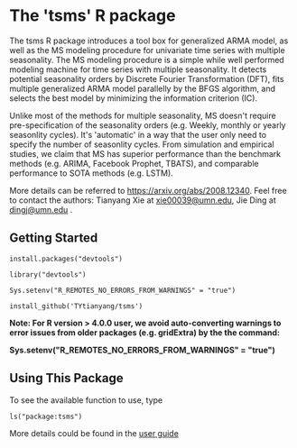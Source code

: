 # The 'tsms' R package
The tsms R package introduces a tool box for generalized ARMA model, as well as the MS modeling procedure for univariate time series with multiple seasonality. The MS modeling procedure is a simple while well performed modeling machine for time series with multiple seasonality. It detects potential seasonality orders by Discrete Fourier Transformation (DFT), fits multiple generalized ARMA model parallelly by the BFGS algorithm, and selects the best model by minimizing the information criterion (IC). 

Unlike most of the methods for multiple seasonality, MS doesn't require pre-specification of the seasonality orders (e.g. Weekly, monthly or yearly seasonlity cycles). It's 'automatic' in a way that the user only need to specify the number of seasonlity cycles. From simulation and empirical studies, we claim that MS has superior performance than the benchmark methods (e.g. ARIMA, Facebook Prophet, TBATS), and comparable performance to SOTA methods (e.g. LSTM). 

More details can be referred to https://arxiv.org/abs/2008.12340. Feel free to contact the authors: Tianyang Xie at xie00039@umn.edu, Jie Ding at dingj@umn.edu .

## Getting Started
```{r}
install.packages("devtools")

library("devtools")

Sys.setenv("R_REMOTES_NO_ERRORS_FROM_WARNINGS" = "true")

install_github('TYtianyang/tsms')
```


__Note: For R version > 4.0.0 user, we avoid auto-converting warnings to error issues from older packages (e.g. gridExtra) by the the command:__ 

__Sys.setenv("R_REMOTES_NO_ERRORS_FROM_WARNINGS" = "true")__

## Using This Package

To see the available function to use, type 

```{r}
ls("package:tsms")
```

More details could be found in the [user guide](https://github.com/TYtianyang/tsms/blob/master/vignettes/user_guide.pdf)
